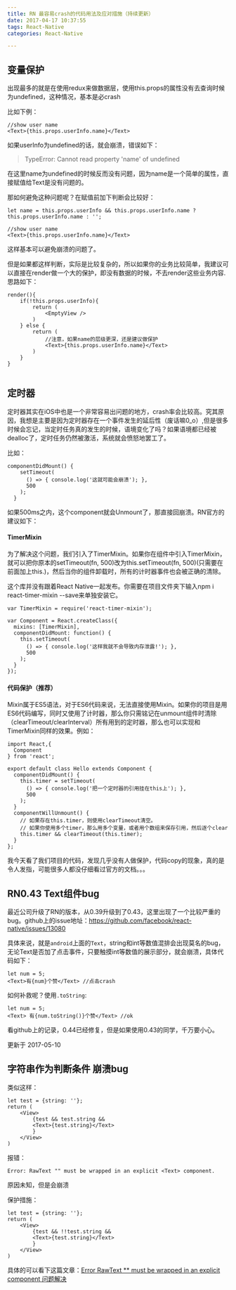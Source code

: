 ```yaml
---
title: RN 最容易crash的代码用法及应对措施（持续更新）
date: 2017-04-17 10:37:55
tags: React-Native
categories: React-Native

---
```


## 变量保护

出现最多的就是在使用redux来做数据层，使用this.props的属性没有去查询时候为undefined，这种情况，基本是必crash

比如下例：

```
//show user name
<Text>{this.props.userInfo.name}</Text>
```

如果userInfo为undefined的话，就会崩溃，错误如下：
> TypeError: Cannot read property 'name' of undefined

在这里name为undefined的时候反而没有问题，因为name是一个简单的属性，直接赋值给Text是没有问题的。

那如何避免这种问题呢？在赋值前加下判断会比较好：

```
let name = this.props.userInfo && this.props.userInfo.name ? this.props.userInfo.name : '';

//show user name
<Text>{this.props.userInfo.name}</Text>

```

这样基本可以避免崩溃的问题了。

但是如果都这样判断，实际是比较复杂的，所以如果你的业务比较简单，我建议可以直接在render做一个大的保护，即没有数据的时候，不去render这些业务内容.
思路如下：

```
render(){
	if(!this.props.userInfo){
		return (
			<EmptyView />
		)
	} else {
		return (
			//注意，如果name的层级更深，还是建议做保护
			<Text>{this.props.userInfo.name}</Text>
		)
	}
}


```


## 定时器
定时器其实在iOS中也是一个非常容易出问题的地方，crash率会比较高。究其原因，我想是主要是因为定时器存在一个事件发生的延后性（废话嘛0_o）,但是很多时候会忘记，当定时任务真的发生的时候，语境变化了吗？如果语境都已经被dealloc了，定时任务仍然被激活，系统就会愤怒地罢工了。

比如：

```
componentDidMount() {
    setTimeout(
      () => { console.log('这就可能会崩溃'); },
      500
    );
  }
```

如果500ms之内，这个component就会Unmount了，那直接回崩溃。RN官方的建议如下：

#### TimerMixin
为了解决这个问题，我们引入了TimerMixin。如果你在组件中引入TimerMixin，就可以把你原本的setTimeout(fn, 500)改为this.setTimeout(fn, 500)(只需要在前面加上this.)，然后当你的组件卸载时，所有的计时器事件也会被正确的清除。

这个库并没有跟着React Native一起发布。你需要在项目文件夹下输入npm i react-timer-mixin --save来单独安装它。

```
var TimerMixin = require('react-timer-mixin');

var Component = React.createClass({
  mixins: [TimerMixin],
  componentDidMount: function() {
    this.setTimeout(
      () => { console.log('这样我就不会导致内存泄露!'); },
      500
    );
  }
});
```

#### 代码保护（推荐）
Mixin属于ES5语法，对于ES6代码来说，无法直接使用Mixin。如果你的项目是用ES6代码编写，同时又使用了计时器，那么你只需铭记在unmount组件时清除（clearTimeout/clearInterval）所有用到的定时器，那么也可以实现和TimerMixin同样的效果。例如：

```
import React,{
  Component
} from 'react';

export default class Hello extends Component {
  componentDidMount() {
    this.timer = setTimeout(
      () => { console.log('把一个定时器的引用挂在this上'); },
      500
    );
  }
  componentWillUnmount() {
    // 如果存在this.timer，则使用clearTimeout清空。
    // 如果你使用多个timer，那么用多个变量，或者用个数组来保存引用，然后逐个clear
    this.timer && clearTimeout(this.timer);
  }
};
```

我今天看了我们项目的代码，发现几乎没有人做保护，代码copy的现象，真的是令人发指，可能很多人都没仔细看过官方的文档。。。



## RN0.43 Text组件bug
最近公司升级了RN的版本，从0.39升级到了0.43，这里出现了一个比较严重的bug。github上的issue地址：[https://github.com/facebook/react-native/issues/13080
](https://github.com/facebook/react-native/issues/13080
)

具体来说，就是`android`上面的`Text`，string和int等数值混排会出现莫名的bug，无论Text是否加了点击事件，只要触摸int等数值的展示部分，就会崩溃，具体代码如下：

```
let num = 5;
<Text>有{num}个赞</Text> //点击crash
``` 

如何补救呢？使用`.toString`:

```
let num = 5;
<Text> 有{num.toString()}个赞</Text> //ok
```

看github上的记录，0.44已经修复，但是如果使用0.43的同学，千万要小心。

更新于 2017-05-10

## 字符串作为判断条件 崩溃bug

类似这样：

```
let test = {string: ''};
return (
    <View>
        {test && test.string &&
        <Text>{test.string}</Text>
        }
    </View>
)
```

报错：

```
Error: RawText "" must be wrapped in an explicit <Text> component.  
```

原因未知，但是会崩溃

保护措施：

```
let test = {string: ''};
return (
    <View>
        {test && !!test.string &&
        <Text>{test.string}</Text>
        }
    </View>
)
```

具体的可以看下这篇文章：[Error RawText ** must be wrapped in an explicit component 问题解决](https://njafei.github.io/2017/06/14/stringToBoolError/)

